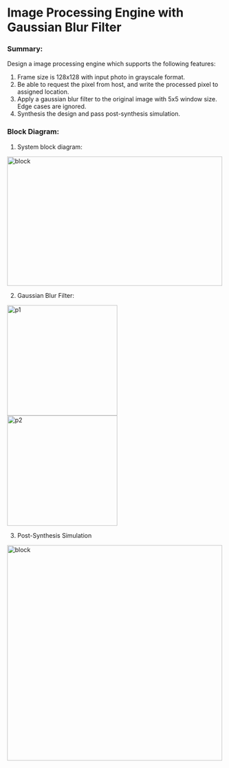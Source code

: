 # Image Processing Engine with Gaussian Blur Filter

### Summary:  
Design a image processing engine which supports the following features:  
1. Frame size is 128x128 with input photo in grayscale format.
2. Be able to request the pixel from host, and write the processed pixel to assigned location.
3. Apply a gaussian blur filter to the original image with 5x5 window size. Edge cases are ignored.  
4. Synthesis the design and pass post-synthesis simulation.

### Block Diagram:  
1. System block diagram:
<img src=https://github.com/timmy139710/Integrated-Circuit-Design/blob/master/pic/Final_block.png alt="block" width=500 height=300>  
 
2. Gaussian Blur Filter:
<p align="left">
<img src=https://github.com/timmy139710/Integrated-Circuit-Design/blob/master/pic/Final_image1.png alt="p1" width=256 height=256>
<img src=https://github.com/timmy139710/Integrated-Circuit-Design/blob/master/pic/Final_image2.png alt="p2" width=256 height=256>
</p>

<!-- <p class="left">
<img src=https://github.com/timmy139710/CAD-VLSI-System-Design/blob/master/pic/final_5.png alt="p3" width=256 height=256>
<img src=https://github.com/timmy139710/CAD-VLSI-System-Design/blob/master/pic/final_6.png alt="p4" width=256 height=256>  
</p> -->

3. Post-Synthesis Simulation  
<img src=https://github.com/timmy139710/Integrated-Circuit-Design/blob/master/pic/Final_sim.png alt="block" width=500 height=500>  